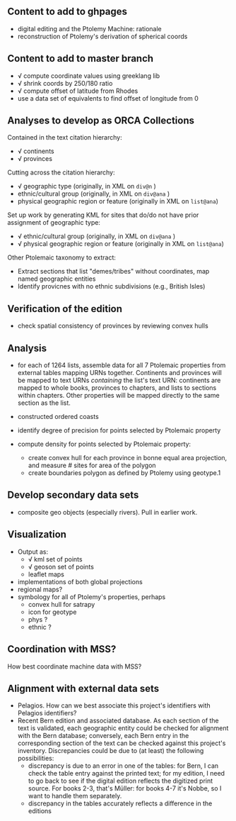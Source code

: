 ## Content to add to ghpages ##

- digital editing and the Ptolemy Machine:  rationale
- reconstruction of Ptolemy's derivation of spherical coords

## Content to add to master branch ##

- √ compute coordinate values using greeklang lib
- √ shrink coords by 250/180 ratio
- √ compute offset of latitude from Rhodes
- use a data set of equivalents to find offset of longitude from 0


## Analyses to develop as ORCA Collections ##

Contained in the text citation hierarchy:

- √ continents
- √ provinces

Cutting across the citation hierarchy:

- √ geographic type (originally, in XML on `div@n` )
- ethnic/cultural group (originally, in XML on `div@ana` )
- physical geographic region or feature (originally in XML on `list@ana`)


Set up work by generating KML for sites that do/do not have prior assignment of geographic type:

- √ ethnic/cultural group (originally, in XML on `div@ana` )
- √ physical geographic region or feature (originally in XML on `list@ana`)


Other Ptolemaic taxonomy to extract:

- Extract sections that list "demes/tribes" without coordinates, map named geographic entities
- Identify provicnes with no ethnic subdivisions (e.g., British Isles)



## Verification of the edition ##

- check spatial consistency of provinces by reviewing convex hulls


## Analysis ##

- for each of 1264 lists, assemble data for all 7 Ptolemaic properties from external tables mapping URNs together.  Continents and provinces will be mapped to text URNs *containing* the list's text URN: continents are mapped to whole books, provinces to chapters, and lists to sections within chapters. Other properties will be mapped directly to the same section as the list.

- constructed ordered coasts
- identify degree of precision for points selected by Ptolemaic property
- compute density for points selected by Ptolemaic property:
    - create convex hull for each province in bonne equal area projection, and measure # sites for area of the polygon
    - create boundaries polygon as defined by Ptolemy using geotype.1

## Develop secondary data sets ##

- composite geo objects (especially rivers).  Pull in earlier work.

## Visualization ##

- Output as:
    - √ kml set of points
    - √ geoson set of points
    - leaflet maps
- implementations of both global projections
- regional maps?
- symbology for all of Ptolemy's properties, perhaps
    - convex hull for satrapy
    - icon for geotype
    - phys ?
    - ethnic ?

## Coordination with MSS? ##

How best coordinate machine data with MSS?


## Alignment with external data sets ##

- Pelagios. How can we best associate this project's identifiers with Pelagios identifiers?
- Recent Bern edition and associated database.  As each section of the text is validated, each geographic entity could be checked for alignment with the Bern database; conversely, each Bern entry in the corresponding section of the text can be checked against this project's inventory.  Discrepancies could be due to (at least) the following possibilities:
    - discrepancy is due to an error in one of the tables:  for Bern, I can check the table entry against the printed text;  for my edition, I need to go back to see if the digital edition reflects the digitized print source.  For books 2-3, that's Müller:  for books 4-7 it's Nobbe, so I want to handle them separately.
    - discrepancy in the tables accurately reflects a difference in the editions

